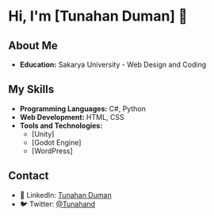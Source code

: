 # Hi, I'm [Tunahan Duman] 👋

## About Me
- **Education:** Sakarya University - Web Design and Coding

## My Skills
- **Programming Languages:** C#, Python
- **Web Development:** HTML, CSS
- **Tools and Technologies:**
  - [Unity]
  - [Godot Engine]
  - [WordPress]

## Contact
- 🔗 LinkedIn: [Tunahan Duman](https://www.linkedin.com/in/tunahan-duman/)
- 🐦 Twitter: [@Tunahand](https://twitter.com/Tunahannd)
